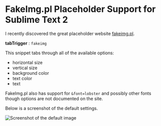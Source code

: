 # FakeImg.pl Placeholder Support for Sublime Text 2

I recently discovered the great placeholder website [fakeimg.pl](http://fakeimg.pl/).

**tabTrigger** : `fakeimg`

This snippet tabs through all of the available options:

- horizontal size
- vertical size
- background color
- text color
- text

FakeImg.pl also has support for `&font=lobster` and possibly other fonts though options are not documented on the site.

Below is a screenshot of the default settings.

![Screenshot of the default image](https://raw.github.com/tinacious/fakeimg.sublime-snippet/master/fakeimg-screenshot.png)